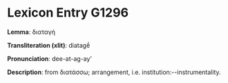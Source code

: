 # Lexicon Entry G1296

**Lemma**: διαταγή

**Transliteration (xlit)**: diatagḗ

**Pronunciation**: dee-at-ag-ay'

**Description**:
from διατάσσω; arrangement, i.e. institution:--instrumentality.
